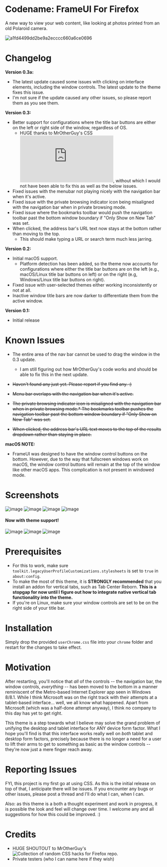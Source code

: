 # Codename: FrameUI For Firefox
A new way to view your web content, like looking at photos printed from an old Polaroid camera.

![a1fd4499dd2be9a2ecccc660a6ce0696](https://github.com/FineFuturity/FrameUIForFirefox/assets/19298107/75c5a475-d440-4481-a002-9cdb754155ed)

# Changelog
**Version 0.3a:**
* The latest update caused some issues with clicking on interface elements, including the window controls.  The latest update to the theme fixes this issue.
 * I'm not sure if the update caused any other issues, so please report them as you see them.  

**Version 0.3:**
* Better support for configurations where the title bar buttons are either on the left or right side of the window, regardless of OS.
  * HUGE thanks to MrOtherGuy's CSS ![code](https://github.com/MrOtherGuy/firefox-csshacks/blob/master/chrome/toolbars_below_content.css), without which I would not have been able to fix this as well as the below issues.
* Fixed issues with the menubar not playing nicely with the navigation bar when it's active.
* Fixed issue with the private browsing indicator icon being misaligned with the navigation bar when in private browsing mode.
* Fixed issue where the bookmarks toolbar would push the navigation toolbar past the bottom window boundary if "Only Show on New Tab" was set.
* When clicked, the address bar's URL text now stays at the bottom rather than moving to the top.
  * This should make typing a URL or search term much less jarring.


**Version 0.2:**
* Initial macOS support.
  * Platform detection has been added, so the theme now accounts for configurations where either the title bar buttons are on the left (e.g., macOS/Linux title bar buttons on left) or on the right (e.g, Windows/Linux title bar buttons on right).
* Fixed issue with user-selected themes either working inconsistently or not at all.
* Inactive window title bars are now darker to differentiate them from the active window.
 
**Version 0.1:**
* Initial release

# Known Issues
* The entire area of the nav bar cannot be used to drag the window in the 0.3 update.
  * I am still figuring out how MrOtherGuy's code works and should be able to fix this in the next update.

* ~~Haven't found any just yet.  Please report if you find any. :)~~
* ~~Menu bar overlaps with the navigation bar when it's active.~~
* ~~The private browsing indicator icon is misaligned with the navigation bar when in private browsing mode.* The bookmarks toolbar pushes the navigation toolbar past the bottom window boundary if "Only Show on New Tab" was set.~~
* ~~When clicked, the address bar's URL text moves to the top of the results dropdown rather than staying in place.~~



**macOS NOTE:**
* FrameUI was designed to have the window control buttons on the bottom. However, due to the way that fullscreen windows work on macOS, the window control buttons will remain at the top of the window like other macOS apps. This complication is not present in windowed mode.

# Screenshots
![image](https://github.com/FineFuturity/FrameUIForFirefox/assets/19298107/73b7328d-3b6c-47f6-b4fe-d341aa46b88b)
![image](https://github.com/FineFuturity/FrameUIForFirefox/assets/19298107/ed6123fd-b6fd-4124-b264-a83468fa1bc8)
![image](https://github.com/FineFuturity/FrameUIForFirefox/assets/19298107/3b7a9f63-6cae-43de-bfb0-d07fd28b8d10)
![image](https://github.com/FineFuturity/FrameUIForFirefox/assets/19298107/f64bbb3e-217e-4f78-a9fe-da2ebeb3b265)



<h4>Now with theme support!</h4>

![image](https://github.com/FineFuturity/FrameUIForFirefox/assets/19298107/17ade781-524a-49e5-99d7-c8b72ceb131a)
![image](https://github.com/FineFuturity/FrameUIForFirefox/assets/19298107/3dba5c46-b83f-4877-b289-67b5aa9949c0)
![image](https://github.com/FineFuturity/FrameUIForFirefox/assets/19298107/2beeeb4b-99d6-4316-87cf-ca461f959516)



# Prerequisites
* For this to work, make sure `toolkit.legacyUserProfileCustomizations.stylesheets` is set to `true` in `about:config`.
* To make the most of this theme, it is **STRONGLY recommended** that you install an addon for vertical tabs, such as Tab Center Reborn.  **This is a stopgap for now until I figure out how to integrate native vertical tab functionality into the theme.**
* If you're on Linux, make sure your window controls are set to be on the right side of your title bar.

# Installation

Simply drop the provided `userChrome.css` file into your `chrome` folder and restart for the changes to take effect.

# Motivation
After restarting, you'll notice that *all* of the controls -- the navigation bar, the window controls, *everything* -- has been moved to the bottom in a manner reminiscent of the Metro-based Internet Explorer app seen in Windows 8/8.1.  While I think Microsoft was on the right track with their attempts at a tablet-based interface... well, we all know what happened.  Apart from Microsoft (which was a half-done attempt anyway), I think no company to this day has yet to get right.

This theme is a step towards what I believe may solve the grand problem of unifying the desktop and tablet interface for ANY device form factor.  What I hope you'll find is that this interface works really well on *both* tablet and desktop form factors, precisely because there is no longer a need for a user to lift their arms to get to something as basic as the window controls -- they're now just a mere finger reach away.  

# Reporting Issues
FYI, this project is my first go at using CSS.  As this is the initial release on top of that, I anticipate there will be issues.  If you encounter any bugs or other issues, please post a thread and I'll do what I can, when I can. 

Also: as this theme is a both a thought experiment and work in progress, it is possible the look and feel will change over time.  I welcome any and all suggestions for how this could be improved.  :)

# Credits
* HUGE SHOUTOUT to MrOtherGuy's ![Collection of random CSS hacks for Firefox](https://github.com/MrOtherGuy/firefox-csshacks) repo.
* Private testers (who I can name here if they wish)

